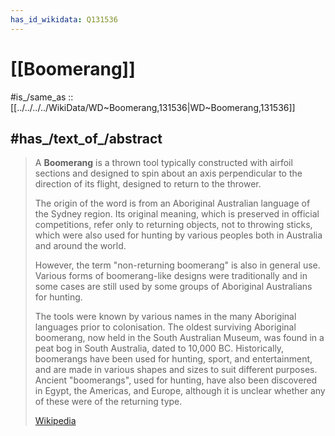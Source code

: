 ```yaml
---
has_id_wikidata: Q131536
---
```

# [[Boomerang]] 

#is_/same_as :: [[../../../../WikiData/WD~Boomerang,131536|WD~Boomerang,131536]] 

## #has_/text_of_/abstract 

> A **Boomerang** is a thrown tool typically constructed with airfoil sections 
> and designed to spin about an axis perpendicular to the direction of its flight, 
> designed to return to the thrower. 
> 
> The origin of the word is from an Aboriginal Australian language of the Sydney region. 
> Its original meaning, which is preserved in official competitions, 
> refer only to returning objects, not to throwing sticks, 
> which were also used for hunting by various peoples both in Australia and around the world. 
> 
> However, the term "non-returning boomerang" is also in general use. 
> Various forms of boomerang-like designs were traditionally and in some cases 
> are still used by some groups of Aboriginal Australians for hunting. 
> 
> The tools were known by various names in the many Aboriginal languages prior to colonisation. 
> The oldest surviving Aboriginal boomerang, now held in the South Australian Museum, 
> was found in a peat bog in South Australia, dated to 10,000 BC. 
> Historically, boomerangs have been used for hunting, sport, and entertainment, 
> and are made in various shapes and sizes to suit different purposes. 
> Ancient "boomerangs", used for hunting, have also been discovered in Egypt, the Americas, 
> and Europe, although it is unclear whether any of these were of the returning type.
>
> [Wikipedia](https://en.wikipedia.org/wiki/Boomerang) 

